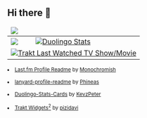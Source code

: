 ## Hi there 👋

<div align="center">
<table>
  <thead>
  <tr>
    <td colspan="2"><a href="https://gabeweb.neocities.org/stuff/nowplayingwall" target="_blank" title="#NowPlaying"><img src="https://lastfm-profile-readme.vercel.app/api/gabeweb?color=1c1f26&textColor=D8D8D8&isRounded=true&apikey=518602081119232574d506e55f6d2892"></a></td>
  </tr>
  </thead>
  <tbody>
   <tr>
     <td><a href="https://discord.com/users/466586135964024832" target="_blank" title="Discord"><img src="https://lanyard.cnrad.dev/api/466586135964024832" /></a></td>
     <td><a href="https://www.duolingo.com/profile/gabeweb" target="_blank" title="Duolingo Stats"><img src="https://duolingo-stats-card.vercel.app/api?username=gabeweb&sort=xp&theme=tokyonight" alt="Duolingo Stats"/></a></td>
  </tr>
    <tr>
      <td colspan="2"> <a href="https://trakt.tv/users/gabeweb"><img src="https://trakt-widgets.vercel.app/gabeweb/watched/banner?language=en" alt="Trakt Last Watched TV Show/Movie" title="Trakt Last Watched TV Show/Movie" /></a> </td>
    </tr>
  </tbody>
</table>
</div>
<sub>
<li><a href="https://github.com/Monochromish/lastfm-profile-readme" target="_blank">Last.fm Profile Readme</a> by <a href="https://github.com/Monochromish" target="_blank">Monochromish</a></li><br>
<li><a href="https://lanyard-profile-readme.vercel.app/" target="_blank">lanyard-profile-readme</a> by <a href="https://github.com/Phineas/lanyard" target="_blank">Phineas</a></li><br>
<li><a href="https://duolingo-stats-card.vercel.app/" target="_blank">Duolingo-Stats-Cards</a> by <a href="https://github.com/KevzPeter/Duolingo-Stats-Card/" target="_blank">KevzPeter</a></li><br>
<li><a href="https://trakt-widgets.vercel.app/" target="_blank">Trakt Widgets<sup>2</sup></a> by <a href="https://github.com/pizidavi/Trakt-Widgets-2" target="_blank">pizidavi</a></li></sub>

<!--
**gabeweb/gabeweb** is a ✨ _special_ ✨ repository because its `README.md` (this file) appears on your GitHub profile.

Here are some ideas to get you started:

- 🔭 I’m currently working on ...
- 🌱 I’m currently learning ...
- 👯 I’m looking to collaborate on ...
- 🤔 I’m looking for help with ...
- 💬 Ask me about ...
- 📫 How to reach me: ...
- 😄 Pronouns: ...
- ⚡ Fun fact: ...
-->
